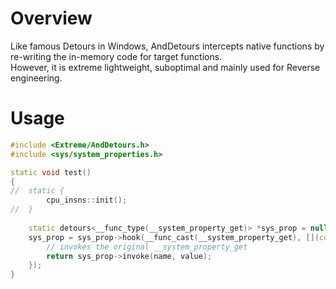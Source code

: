 # Overview
Like famous Detours in Windows, AndDetours intercepts native functions by re-writing the in-memory code for target functions.   
However, it is extreme lightweight, suboptimal and mainly used for Reverse engineering.   

# Usage
```C++
#include <Extreme/AndDetours.h>
#include <sys/system_properties.h>

static void test() 
{
//	static {
		cpu_insns::init();
//	}
	
	static detours<__func_type(__system_property_get)> *sys_prop = nullptr;
	sys_prop = sys_prop->hook(__func_cast(__system_property_get), [](const char *name, char *value)->int {
		// invokes the original __system_property_get
		return sys_prop->invoke(name, value);
	});
}
```
